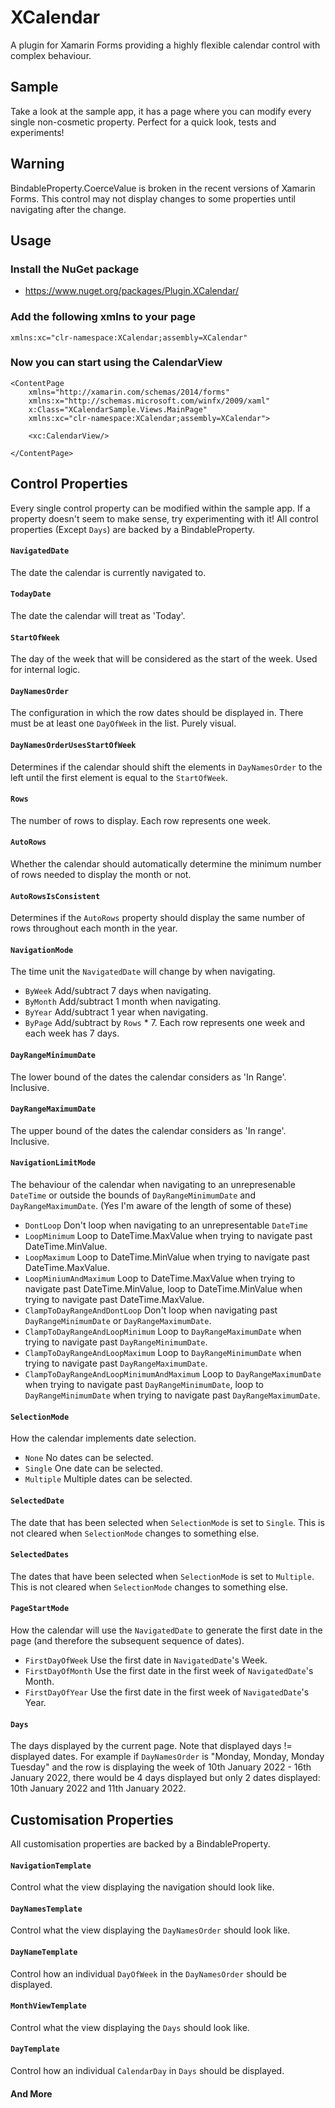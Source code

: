 # XCalendar

A plugin for Xamarin Forms providing a highly flexible calendar control with complex behaviour.

## Sample
Take a look at the sample app, it has a page where you can modify every single non-cosmetic property. Perfect for a quick look, tests and experiments!

## Warning
BindableProperty.CoerceValue is broken in the recent versions of Xamarin Forms. This control may not display changes to some properties until navigating after the change.

## Usage

### Install the NuGet package
  * https://www.nuget.org/packages/Plugin.XCalendar/
  
### Add the following xmlns to your page
```xaml
xmlns:xc="clr-namespace:XCalendar;assembly=XCalendar"
```
### Now you can start using the CalendarView
```xaml
<ContentPage 
    xmlns="http://xamarin.com/schemas/2014/forms" 
    xmlns:x="http://schemas.microsoft.com/winfx/2009/xaml" 
    x:Class="XCalendarSample.Views.MainPage"
    xmlns:xc="clr-namespace:XCalendar;assembly=XCalendar">

    <xc:CalendarView/>

</ContentPage>
```

## Control Properties
Every single control property can be modified within the sample app. If a property doesn't seem to make sense, try experimenting with it!
All control properties (Except `Days`) are backed by a BindableProperty.

#### `NavigatedDate`
The date the calendar is currently navigated to.

#### `TodayDate`
The date the calendar will treat as 'Today'.

#### `StartOfWeek`
The day of the week that will be considered as the start of the week. Used for internal logic.

#### `DayNamesOrder`
The configuration in which the row dates should be displayed in. There must be at least one `DayOfWeek` in the list. Purely visual.

#### `DayNamesOrderUsesStartOfWeek`
Determines if the calendar should shift the elements in `DayNamesOrder` to the left until the first element is equal to the `StartOfWeek`.

#### `Rows`
The number of rows to display. Each row represents one week.

#### `AutoRows`
Whether the calendar should automatically determine the minimum number of rows needed to display the month or not.

#### `AutoRowsIsConsistent`
Determines if the `AutoRows` property should display the same number of rows throughout each month in the year.

#### `NavigationMode`
The time unit the `NavigatedDate` will change by when navigating.
* `ByWeek` Add/subtract 7 days when navigating.
* `ByMonth` Add/subtract 1 month when navigating.
* `ByYear` Add/subtract 1 year when navigating.
* `ByPage` Add/subtract by `Rows` * 7. Each row represents one week and each week has 7 days.

#### `DayRangeMinimumDate`
The lower bound of the dates the calendar considers as 'In Range'. Inclusive.

#### `DayRangeMaximumDate`
The upper bound of the dates the calendar considers as 'In range'. Inclusive.

#### `NavigationLimitMode`
The behaviour of the calendar when navigating to an unrepresenable `DateTime` or outside the bounds of `DayRangeMinimumDate` and `DayRangeMaximumDate`.
(Yes I'm aware of the length of some of these)
* `DontLoop` Don't loop when navigating to an unrepresentable `DateTime`
* `LoopMinimum` Loop to DateTime.MaxValue when trying to navigate past DateTime.MinValue.
* `LoopMaximum` Loop to DateTime.MinValue when trying to navigate past DateTime.MaxValue.
* `LoopMiniumAndMaximum` Loop to DateTime.MaxValue when trying to navigate past DateTime.MinValue, loop to DateTime.MinValue when trying to navigate past DateTime.MaxValue.
* `ClampToDayRangeAndDontLoop` Don't loop when navigating past `DayRangeMinimumDate` or `DayRangeMaximumDate`.
* `ClampToDayRangeAndLoopMinimum` Loop to `DayRangeMaximumDate` when trying to navigate past `DayRangeMinimumDate`.
* `ClampToDayRangeAndLoopMaximum` Loop to `DayRangeMinimumDate` when trying to navigate past `DayRangeMaximumDate`.
* `ClampToDayRangeAndLoopMinimumAndMaximum` Loop to `DayRangeMaximumDate` when trying to navigate past `DayRangeMinimumDate`, loop to `DayRangeMinimumDate` when trying to navigate past `DayRangeMaximumDate`.

#### `SelectionMode`
How the calendar implements date selection.
* `None` No dates can be selected.
* `Single` One date can be selected.
* `Multiple` Multiple dates can be selected.

#### `SelectedDate`
The date that has been selected when `SelectionMode` is set to `Single`. This is not cleared when `SelectionMode` changes to something else.
#### `SelectedDates`
The dates that have been selected when `SelectionMode` is set to `Multiple`. This is not cleared when `SelectionMode` changes to something else.

#### `PageStartMode`
How the calendar will use the `NavigatedDate` to generate the first date in the page (and therefore the subsequent sequence of dates).
* `FirstDayOfWeek` Use the first date in `NavigatedDate`'s Week.
* `FirstDayOfMonth` Use the first date in the first week of `NavigatedDate`'s Month.
* `FirstDayOfYear` Use the first date in the first week of `NavigatedDate`'s Year.

#### `Days`
The days displayed by the current page. Note that displayed days != displayed dates.
For example if `DayNamesOrder` is "Monday, Monday, Monday Tuesday" and the row is displaying the week of 10th January 2022 - 16th January 2022, there would be 4 days displayed but only 2 dates displayed: 10th January 2022 and 11th January 2022.

## Customisation Properties
All customisation properties are backed by a BindableProperty.

#### `NavigationTemplate`
Control what the view displaying the navigation should look like.
#### `DayNamesTemplate`
Control what the view displaying the `DayNamesOrder` should look like.
#### `DayNameTemplate`
Control how an individual `DayOfWeek` in the `DayNamesOrder` should be displayed.
#### `MonthViewTemplate`
Control what the view displaying the `Days` should look like.
#### `DayTemplate`
Control how an individual `CalendarDay` in `Days` should be displayed.

#### And More
